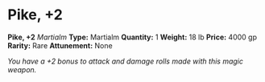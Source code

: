 # Pike, +2

**Pike, +2**
_Martialm_
**Type:** Martialm
**Quantity:** 1
**Weight:** 18 lb
**Price:** 4000 gp
**Rarity:** Rare
**Attunement:** None

*You have a +2 bonus to attack and damage rolls made with this magic weapon.*